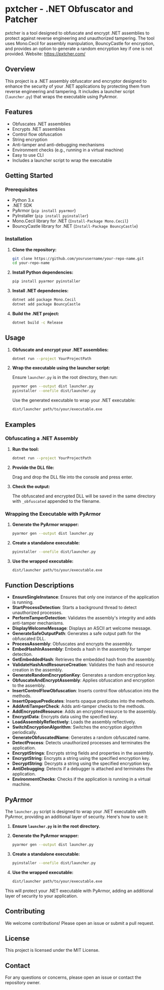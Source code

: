 # pxtcher - .NET Obfuscator and Patcher
pxtcher is a tool designed to obfuscate and encrypt .NET assemblies to protect against reverse engineering and unauthorized tampering. The tool uses Mono.Cecil for assembly manipulation, BouncyCastle for encryption, and provides an option to generate a random encryption key if one is not provided. Website: https://pxtcher.com/

## Overview

This project is a .NET assembly obfuscator and encryptor designed to enhance the security of your .NET applications by protecting them from reverse engineering and tampering. It includes a launcher script (`launcher.py`) that wraps the executable using PyArmor.

## Features

- Obfuscates .NET assemblies
- Encrypts .NET assemblies
- Control flow obfuscation
- String encryption
- Anti-tamper and anti-debugging mechanisms
- Environment checks (e.g., running in a virtual machine)
- Easy to use CLI
- Includes a launcher script to wrap the executable

## Getting Started

### Prerequisites

- Python 3.x
- .NET SDK
- PyArmor (`pip install pyarmor`)
- PyInstaller (`pip install pyinstaller`)
- Mono.Cecil library for .NET (`Install-Package Mono.Cecil`)
- BouncyCastle library for .NET (`Install-Package BouncyCastle`)

### Installation

1. **Clone the repository:**

    ```bash
    git clone https://github.com/yourusername/your-repo-name.git
    cd your-repo-name
    ```

2. **Install Python dependencies:**

    ```bash
    pip install pyarmor pyinstaller
    ```

3. **Install .NET dependencies:**

    ```bash
    dotnet add package Mono.Cecil
    dotnet add package BouncyCastle
    ```

4. **Build the .NET project:**

    ```bash
    dotnet build -c Release
    ```

## Usage

1. **Obfuscate and encrypt your .NET assemblies:**

    ```bash
    dotnet run --project YourProjectPath
    ```

2. **Wrap the executable using the launcher script:**

    Ensure `launcher.py` is in the root directory, then run:

    ```bash
    pyarmor gen --output dist launcher.py
    pyinstaller --onefile dist/launcher.py
    ```

    Use the generated executable to wrap your .NET executable:

    ```bash
    dist/launcher path/to/your/executable.exe
    ```

## Examples

### Obfuscating a .NET Assembly

1. **Run the tool:**

    ```bash
    dotnet run --project YourProjectPath
    ```

2. **Provide the DLL file:**

    Drag and drop the DLL file into the console and press enter.

3. **Check the output:**

    The obfuscated and encrypted DLL will be saved in the same directory with `_obfuscated` appended to the filename.

### Wrapping the Executable with PyArmor

1. **Generate the PyArmor wrapper:**

    ```bash
    pyarmor gen --output dist launcher.py
    ```

2. **Create a standalone executable:**

    ```bash
    pyinstaller --onefile dist/launcher.py
    ```

3. **Use the wrapped executable:**

    ```bash
    dist/launcher path/to/your/executable.exe
    ```

## Function Descriptions

- **EnsureSingleInstance**: Ensures that only one instance of the application is running.
- **StartProcessDetection**: Starts a background thread to detect unauthorized processes.
- **PerformTamperDetection**: Validates the assembly's integrity and adds anti-tamper mechanisms.
- **DisplayWelcomeMessage**: Displays an ASCII art welcome message.
- **GenerateSafeOutputPath**: Generates a safe output path for the obfuscated DLL.
- **ProcessAssembly**: Obfuscates and encrypts the assembly.
- **EmbedHashInAssembly**: Embeds a hash in the assembly for tamper detection.
- **GetEmbeddedHash**: Retrieves the embedded hash from the assembly.
- **ValidateHashAndResourceCreation**: Validates the hash and resource creation in the assembly.
- **GenerateRandomEncryptionKey**: Generates a random encryption key.
- **ObfuscateAndEncryptAssembly**: Applies obfuscation and encryption to the assembly.
- **InsertControlFlowObfuscation**: Inserts control flow obfuscation into the methods.
- **InsertOpaquePredicates**: Inserts opaque predicates into the methods.
- **AddAntiTamperCheck**: Adds anti-tamper checks to the methods.
- **AddEncryptedResource**: Adds an encrypted resource to the assembly.
- **EncryptData**: Encrypts data using the specified key.
- **LoadAssemblyReflectively**: Loads the assembly reflectively.
- **SwitchEncryptionAlgorithm**: Switches the encryption algorithm periodically.
- **GenerateObfuscatedName**: Generates a random obfuscated name.
- **DetectProcess**: Detects unauthorized processes and terminates the application.
- **EncryptStrings**: Encrypts string fields and properties in the assembly.
- **EncryptString**: Encrypts a string using the specified encryption key.
- **DecryptString**: Decrypts a string using the specified encryption key.
- **AntiDebugging**: Detects if a debugger is attached and terminates the application.
- **EnvironmentChecks**: Checks if the application is running in a virtual machine.

## PyArmor

The `launcher.py` script is designed to wrap your .NET executable with PyArmor, providing an additional layer of security. Here's how to use it:

1. **Ensure `launcher.py` is in the root directory.**
2. **Generate the PyArmor wrapper:**

    ```bash
    pyarmor gen --output dist launcher.py
    ```

3. **Create a standalone executable:**

    ```bash
    pyinstaller --onefile dist/launcher.py
    ```

4. **Use the wrapped executable:**

    ```bash
    dist/launcher path/to/your/executable.exe
    ```

This will protect your .NET executable with PyArmor, adding an additional layer of security to your application.

## Contributing

We welcome contributions! Please open an issue or submit a pull request.

## License

This project is licensed under the MIT License.

## Contact

For any questions or concerns, please open an issue or contact the repository owner.

